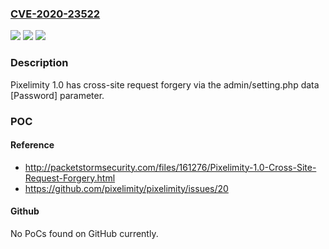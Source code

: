 ### [CVE-2020-23522](https://cve.mitre.org/cgi-bin/cvename.cgi?name=CVE-2020-23522)
![](https://img.shields.io/static/v1?label=Product&message=n%2Fa&color=blue)
![](https://img.shields.io/static/v1?label=Version&message=n%2Fa&color=blue)
![](https://img.shields.io/static/v1?label=Vulnerability&message=n%2Fa&color=brighgreen)

### Description

Pixelimity 1.0 has cross-site request forgery via the admin/setting.php data [Password] parameter.

### POC

#### Reference
- http://packetstormsecurity.com/files/161276/Pixelimity-1.0-Cross-Site-Request-Forgery.html
- https://github.com/pixelimity/pixelimity/issues/20

#### Github
No PoCs found on GitHub currently.

